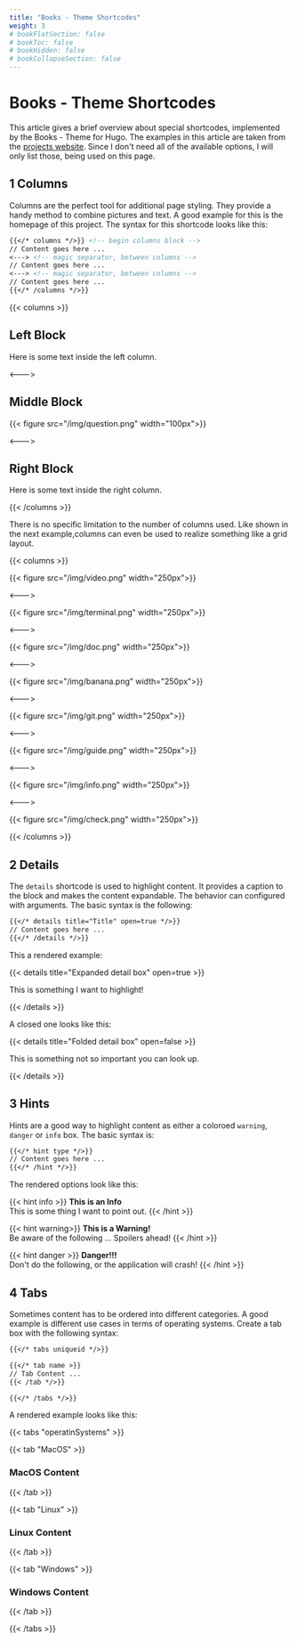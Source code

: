 ```yaml
---
title: "Books - Theme Shortcodes"
weight: 3
# bookFlatSection: false
# bookToc: false
# bookHidden: false
# bookCollapseSection: false
---
```


# Books - Theme Shortcodes

This article gives a brief overview about special shortcodes, implemented by the Books - Theme for Hugo. The examples in this article are taken from the [projects website](https://themes.gohugo.io//theme/hugo-book/docs/shortcodes/columns/). Since I don't need all of the available options, I will only list those, being used on this page.

## 1 Columns

Columns are the perfect tool for additional page styling. They provide a handy method to combine pictures and text. A good example for this is the homepage of this project. The syntax for this shortcode looks like this:

```markdown
{{</* columns */>}} <!-- begin columns block -->
// Content goes here ...
<---> <!-- magic separator, between columns -->
// Content goes here ...
<---> <!-- magic separator, between columns -->
// Content goes here ...
{{</* /columns */>}}
```

{{< columns >}}

## Left Block

Here is some text inside the left column.

<--->

## Middle Block

{{< figure src="/img/question.png" width="100px">}}

<--->

## Right Block

Here is some text inside the right column.

{{< /columns >}}

There is no specific limitation to the number of columns used. Like shown in the next example,columns can even be used to realize something like a grid layout.

{{< columns >}}

{{< figure src="/img/video.png" width="250px">}}

<--->

{{< figure src="/img/terminal.png" width="250px">}}

<--->

{{< figure src="/img/doc.png" width="250px">}}

<--->

{{< figure src="/img/banana.png" width="250px">}}

<--->

{{< figure src="/img/git.png" width="250px">}}

<--->

{{< figure src="/img/guide.png" width="250px">}}

<--->

{{< figure src="/img/info.png" width="250px">}}

<--->

{{< figure src="/img/check.png" width="250px">}}

{{< /columns >}}



## 2 Details

The `details` shortcode is used to highlight content. It provides a caption to the block and makes the content expandable. The behavior can configured with arguments. The basic syntax is the following:

```markdown
{{</* details title="Title" open=true */>}}
// Content goes here ...
{{</* /details */>}}
```

This a rendered example:

{{< details title="Expanded detail box" open=true >}}

This is something I want to highlight!

{{< /details >}}

A closed one looks like this:

{{< details title="Folded detail box" open=false >}}

This is something not so important you can look up.

{{< /details >}}

## 3 Hints

Hints are a good way to highlight content as either a coloroed `warning`, `danger` or `info` box. The basic syntax is:

```markdown
{{</* hint type */>}}
// Content goes here ...
{{</* /hint */>}}
```

The rendered options look like this:

{{< hint info >}}
**This is an Info**  
This is some thing I want to point out.
{{< /hint >}}

{{< hint warning>}}
**This is a Warning!**  
Be aware of the following ... Spoilers ahead!
{{< /hint >}}

{{< hint danger >}}
**Danger!!!**  
Don't do the following, or the application will crash!
{{< /hint >}}

## 4 Tabs

Sometimes content has to be ordered into different categories. A good example is different use cases in terms of operating systems. Create a tab box with the following syntax:

```markdown
{{</* tabs uniqueid */>}}

{{</* tab name >}}
// Tab Content ... 
{{< /tab */>}}

{{</* /tabs */>}}
```

A rendered example looks like this:

{{< tabs "operatinSystems" >}}

{{< tab "MacOS" >}} 

### MacOS Content 

{{< /tab >}}

{{< tab "Linux" >}}

 ### Linux Content 
 
{{< /tab >}}

{{< tab "Windows" >}}

 ### Windows Content 
 
{{< /tab >}}

{{< /tabs >}}
